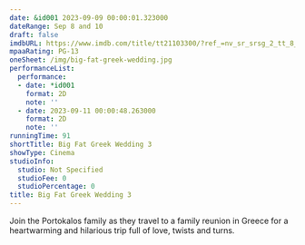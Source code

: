 ```yaml
---
date: &id001 2023-09-09 00:00:01.323000
dateRange: Sep 8 and 10
draft: false
imdbURL: https://www.imdb.com/title/tt21103300/?ref_=nv_sr_srsg_2_tt_8_nm_0_q_big%2520Fat%2520
mpaaRating: PG-13
oneSheet: /img/big-fat-greek-wedding.jpg
performanceList:
  performance:
  - date: *id001
    format: 2D
    note: ''
  - date: 2023-09-11 00:00:48.263000
    format: 2D
    note: ''
runningTime: 91
shortTitle: Big Fat Greek Wedding 3
showType: Cinema
studioInfo:
  studio: Not Specified
  studioFee: 0
  studioPercentage: 0
title: Big Fat Greek Wedding 3
---
```


Join the Portokalos family as they travel to a family reunion in Greece for a heartwarming and hilarious trip full of love, twists and turns.